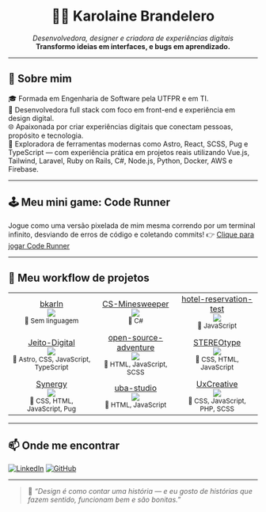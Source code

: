 <h1 align="center">👩‍💻 Karolaine Brandelero</h1>
<p align="center">
  <em>Desenvolvedora, designer e criadora de experiências digitais</em><br>
  <strong>Transformo ideias em interfaces, e bugs em aprendizado.</strong>
</p>

---

## 🚀 Sobre mim

🎓 Formada em Engenharia de Software pela UTFPR e em TI.</br>
💼 Desenvolvedora full stack com foco em front-end e experiência em design digital.</br>
🌐 Apaixonada por criar experiências digitais que conectam pessoas, propósito e tecnologia.</br>
🧩 Exploradora de ferramentas modernas como Astro, React, SCSS, Pug e TypeScript — com experiência prática em projetos reais utilizando Vue.js, Tailwind, Laravel, Ruby on Rails, C#, Node.js, Python, Docker, AWS e Firebase.</br>

---

## 🕹️ Meu mini game: Code Runner

Jogue como uma versão pixelada de mim mesma correndo por um terminal infinito, desviando de erros de código e coletando commits!
👉 [Clique para jogar Code Runner](https://bkarln.github.io/bkarln/)

---

## 🧪 Meu workflow de projetos

<div align="center">
<table>
<tr>
<td align="center">
<a href="https://github.com/bkarln/bkarln" target="_blank">bkarln</a><br/>
<img src="https://img.shields.io/badge/Commits-84-blue?style=for-the-badge"/><br/>
<sub>🧠 Sem linguagem</sub>
</td>
<td align="center">
<a href="https://github.com/bkarln/CS-Minesweeper" target="_blank">CS-Minesweeper</a><br/>
<img src="https://img.shields.io/badge/Commits-9-blue?style=for-the-badge"/><br/>
<sub>🧠 C#</sub>
</td>
<td align="center">
<a href="https://github.com/bkarln/hotel-reservation-test" target="_blank">hotel-reservation-test</a><br/>
<img src="https://img.shields.io/badge/Commits-10-blue?style=for-the-badge"/><br/>
<sub>🧠 JavaScript</sub>
</td>
</tr>
<tr>
<td align="center">
<a href="https://github.com/bkarln/Jeito-Digital" target="_blank">Jeito-Digital</a><br/>
<img src="https://img.shields.io/badge/Commits-31-blue?style=for-the-badge"/><br/>
<sub>🧠 Astro, CSS, JavaScript, TypeScript</sub>
</td>
<td align="center">
<a href="https://github.com/bkarln/open-source-adventure" target="_blank">open-source-adventure</a><br/>
<img src="https://img.shields.io/badge/Commits-141-blue?style=for-the-badge"/><br/>
<sub>🧠 HTML, JavaScript, SCSS</sub>
</td>
<td align="center">
<a href="https://github.com/bkarln/STEREOtype" target="_blank">STEREOtype</a><br/>
<img src="https://img.shields.io/badge/Commits-24-blue?style=for-the-badge"/><br/>
<sub>🧠 CSS, HTML, JavaScript</sub>
</td>
</tr>
<tr>
<td align="center">
<a href="https://github.com/bkarln/Synergy" target="_blank">Synergy</a><br/>
<img src="https://img.shields.io/badge/Commits-1628-blue?style=for-the-badge"/><br/>
<sub>🧠 CSS, HTML, JavaScript, Pug</sub>
</td>
<td align="center">
<a href="https://github.com/bkarln/uba-studio" target="_blank">uba-studio</a><br/>
<img src="https://img.shields.io/badge/Commits-11-blue?style=for-the-badge"/><br/>
<sub>🧠 HTML, JavaScript</sub>
</td>
<td align="center">
<a href="https://github.com/bkarln/UxCreative" target="_blank">UxCreative</a><br/>
<img src="https://img.shields.io/badge/Commits-44-blue?style=for-the-badge"/><br/>
<sub>🧠 CSS, JavaScript, PHP, SCSS</sub>
</td>
</tr>
</table>
</div>

---

## 📫 Onde me encontrar

[![LinkedIn](https://img.shields.io/badge/LinkedIn-Karolaine%20Brandelero-blue?style=for-the-badge&logo=linkedin)](https://www.linkedin.com/in/seu-perfil)
[![GitHub](https://img.shields.io/badge/GitHub-bkarln-black?style=for-the-badge&logo=github)](https://github.com/bkarln)

---

> 💬 *“Design é como contar uma história — e eu gosto de histórias que fazem sentido, funcionam bem e são bonitas.”*

